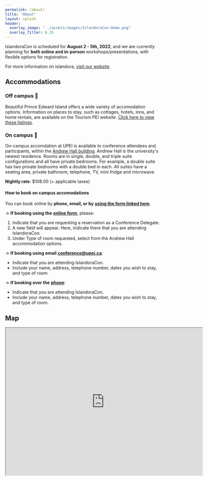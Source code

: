 ```yaml
---
permalink: /about/
title: "About"
layout: splash
header:
  overlay_image: "../assets/images/IslandoraCon-Home.png"
  overlay_filter: 0.25
---
```


IslandoraCon is scheduled for **August 2 - 5th, 2022**, and we are currently planning for **both online and in-person** workshops/presentations, with flexible options for registration.

For more information on islandora, [visit our website](https://www.islandora.ca/).

## Accommodations

### Off campus 🏨

Beautiful Prince Edward Island offers a wide variety of accomodation options. Information on places to stay, such as cottages, hotels, inns, and home rentals, are available on the Tourism PEI website. [Click here to view these listings](https://www.tourismpei.com/where-to-stay).

### On campus 🏫

On-campus accomdation at UPEI is available to conference attendees and participants, within the [Andrew Hall building](https://goo.gl/maps/fbqVWzPmPgLDsxst7).
Andrew Hall is the university's newest residence. Rooms are in single, double, and triple suite configurations and all have private bedrooms. For example, a double suite has two private bedrooms with a double bed in each. All suites have a seating area, private bathroom, telephone, TV, mini fridge and microwave. 

**Nightly rate**: $108.00 (+ applicable taxes)

#### How to book on campus accomodations

You can book online by **phone, email, or by** [**using the form linked here**](https://www.upei.ca/conference/summer-visitors). 

&#8594; **If booking using the** [**online form**](https://www.upei.ca/conference/summer-visitors), please: 

  1. Indicate that you are requesting a reservation as a Conference Delegate.
  1. A new field will appear. Here, indicate there that you are attending IslandoraCon. 
  2. Under Type of room requested, select from the Andrew Hall accommodation options.

&#8594; **If booking using email** [**conference@upei.ca**](mailto:conference@upei.ca):
  * Indicate that you are attending IslandoraCon.
  * Include your name, address, telephone number, dates you wish to stay, and type of room.

&#8594; **If booking over the** [**phone**](tel:9025660952): 
  * Indicate that you are attending IslandoraCon.
  * Include your name, address, telephone number, dates you wish to stay, and type of room.


## Map

<div>
  <center>
    <iframe src="https://www.google.com/maps/d/u/0/embed?mid=1L9NxsGf_lu3S4Fdl5ONZWe9A9b5NUH8d&ehbc=2E312F" width="640" height="480"></iframe>
  </center>
</div>
